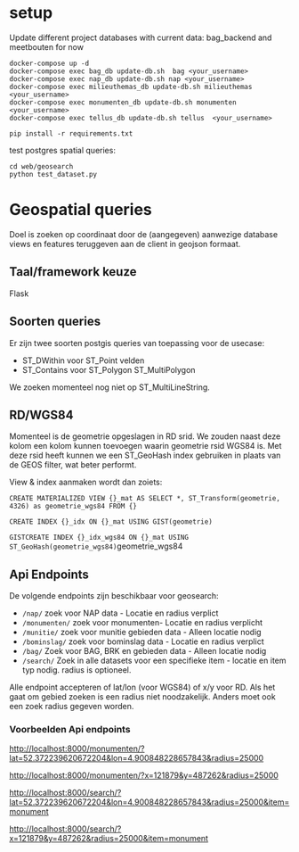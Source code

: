 # setup


Update different project databases with current data:
bag_backend and meetbouten for now

    docker-compose up -d
    docker-compose exec bag_db update-db.sh  bag <your_username>
    docker-compose exec nap_db update-db.sh nap <your_username>
    docker-compose exec milieuthemas_db update-db.sh milieuthemas <your_username>
    docker-compose exec monumenten_db update-db.sh monumenten <your_username>
    docker-compose exec tellus_db update-db.sh tellus  <your_username>

    pip install -r requirements.txt

test postgres spatial queries:

    cd web/geosearch
	python test_dataset.py



# Geospatial queries

Doel is zoeken op coordinaat door de (aangegeven) aanwezige database
views en features teruggeven aan de client in geojson formaat.

## Taal/framework keuze

Flask

## Soorten queries
Er zijn twee soorten postgis queries van toepassing voor de usecase:

* ST_DWithin voor ST_Point velden
* ST_Contains voor ST_Polygon ST_MultiPolygon

We zoeken momenteel nog niet op ST_MultiLineString.

## RD/WGS84
Momenteel is de geometrie opgeslagen in RD srid. We zouden naast deze
kolom een kolom kunnen toevoegen waarin geometrie rsid WGS84 is. Met
deze rsid heeft kunnen we een ST_GeoHash index gebruiken in plaats van
de GEOS filter, wat beter performt.

View & index aanmaken wordt dan zoiets:

`CREATE MATERIALIZED VIEW {}_mat AS SELECT *, ST_Transform(geometrie,
4326) as geometrie_wgs84 FROM {}`

`CREATE INDEX {}_idx ON {}_mat USING GIST(geometrie)`

`GISTCREATE INDEX {}_idx_wgs84 ON {}_mat USING
ST_GeoHash(geometrie_wgs84)`geometrie_wgs84


## Api Endpoints

De volgende endpoints zijn beschikbaar voor geosearch:

- `/nap/` zoek voor NAP data - Locatie en radius verplict
- `/monumenten/` zoek voor monumenten- Locatie en radius verplicht
- `/munitie/` zoek voor munitie gebieden data - Alleen locatie nodig
- `/bominslag/` zoek voor bominslag data - Locatie en radius verplict
- `/bag/` Zoek voor BAG, BRK en gebieden data - Alleen locatie nodig
- `/search/` Zoek in alle datasets voor een specifieke item - locatie en item typ nodig. radius is optioneel.

Alle endpoint accepteren of lat/lon (voor WGS84) of x/y voor RD. Als het gaat om gebied zoeken is een radius niet noodzakelijk. Anders moet ook een zoek radius gegeven worden.

### Voorbeelden Api endpoints
<http://localhost:8000/monumenten/?lat=52.372239620672204&lon=4.900848228657843&radius=25000>

<http://localhost:8000/monumenten/?x=121879&y=487262&radius=25000>

<http://localhost:8000/search/?lat=52.372239620672204&lon=4.900848228657843&radius=25000&item=monument>

<http://localhost:8000/search/?x=121879&y=487262&radius=25000&item=monument>
